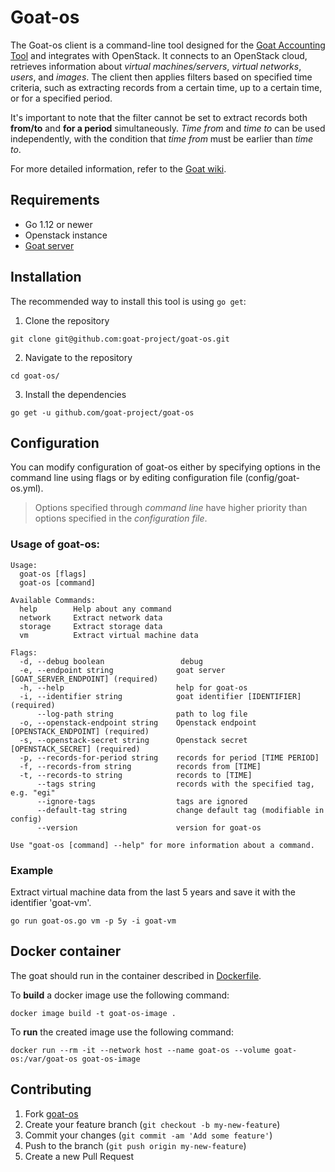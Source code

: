 # Goat-os

The Goat-os client is a command-line tool designed for the [Goat Accounting Tool](https://github.com/goat-project/goat) and integrates with OpenStack. It connects to an OpenStack cloud, retrieves information about *virtual machines/servers*, *virtual networks*, *users*, and *images*. The client then applies filters based on specified time criteria, such as extracting records from a certain time, up to a certain time, or for a specified period.

It's important to note that the filter cannot be set to extract records both **from/to** and **for a period** simultaneously. *Time from* and *time to* can be used independently, with the condition that *time from* must be earlier than *time to*.

For more detailed information, refer to the [Goat wiki](https://github.com/goat-project/goat/wiki).

## Requirements
* Go 1.12 or newer
* Openstack instance
* [Goat server](https://github.com/goat-project/goat)

## Installation
The recommended way to install this tool is using `go get`:
1. Clone the repository
```
git clone git@github.com:goat-project/goat-os.git 
```
2. Navigate to the repository
```
cd goat-os/
```

3. Install the dependencies
```
go get -u github.com/goat-project/goat-os
```

## Configuration
You can modify configuration of goat-os either by specifying options in the command line using flags or by editing configuration file (config/goat-os.yml). 
> Options specified through *command line* have higher priority than options specified in the *configuration file*.

###  Usage of goat-os:
```
Usage:
  goat-os [flags]
  goat-os [command]

Available Commands:
  help        Help about any command
  network     Extract network data
  storage     Extract storage data
  vm          Extract virtual machine data

Flags:
  -d, --debug boolean                 debug
  -e, --endpoint string              goat server [GOAT_SERVER_ENDPOINT] (required)
  -h, --help                         help for goat-os
  -i, --identifier string            goat identifier [IDENTIFIER] (required)
      --log-path string              path to log file
  -o, --openstack-endpoint string    Openstack endpoint [OPENSTACK_ENDPOINT] (required)
  -s, --openstack-secret string      Openstack secret [OPENSTACK_SECRET] (required)
  -p, --records-for-period string    records for period [TIME PERIOD]
  -f, --records-from string          records from [TIME]
  -t, --records-to string            records to [TIME]
      --tags string                  records with the specified tag, e.g. "egi"
      --ignore-tags                  tags are ignored
      --default-tag string           change default tag (modifiable in config)
      --version                      version for goat-os

Use "goat-os [command] --help" for more information about a command.
```

### Example
Extract virtual machine data from the last 5 years and save it with the identifier 'goat-vm'.
```
go run goat-os.go vm -p 5y -i goat-vm
```

## Docker container
The goat should run in the container described in [Dockerfile](https://github.com/goat-project/goat-os/blob/master/Dockerfile). 

To **build** a docker image use the following command:
```
docker image build -t goat-os-image .
```
To **run** the created image use the following command:
```
docker run --rm -it --network host --name goat-os --volume goat-os:/var/goat-os goat-os-image
```

## Contributing
1. Fork [goat-os](https://github.com/goat-project/goat-os/fork)
2. Create your feature branch (`git checkout -b my-new-feature`)
3. Commit your changes (`git commit -am 'Add some feature'`)
4. Push to the branch (`git push origin my-new-feature`)
5. Create a new Pull Request
